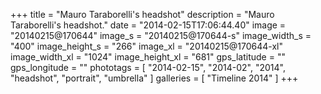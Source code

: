 +++
title = "Mauro Taraborelli's headshot"
description = "Mauro Taraborelli's headshot."
date = "2014-02-15T17:06:44.40"
image = "20140215@170644"
image_s = "20140215@170644-s"
image_width_s = "400"
image_height_s = "266"
image_xl = "20140215@170644-xl"
image_width_xl = "1024"
image_height_xl = "681"
gps_latitude = ""
gps_longitude = ""
phototags = [ "2014-02-15", "2014-02", "2014", "headshot", "portrait", "umbrella" ]
galleries = [ "Timeline 2014" ]
+++
